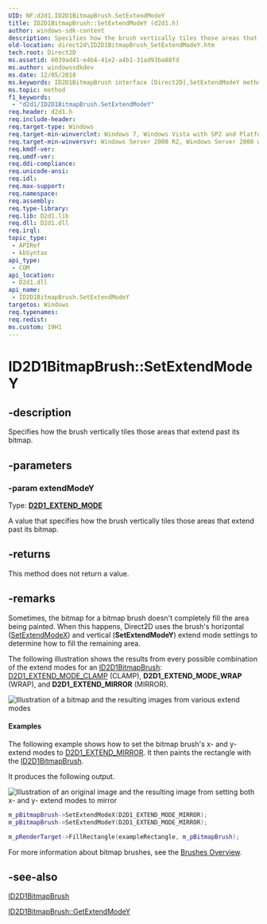 ```yaml
---
UID: NF:d2d1.ID2D1BitmapBrush.SetExtendModeY
title: ID2D1BitmapBrush::SetExtendModeY (d2d1.h)
author: windows-sdk-content
description: Specifies how the brush vertically tiles those areas that extend past its bitmap.
old-location: direct2d\ID2D1BitmapBrush_SetExtendModeY.htm
tech.root: Direct2D
ms.assetid: 6039ad41-e4b4-41e2-a4b1-31ad93ba88fd
ms.author: windowssdkdev
ms.date: 12/05/2018
ms.keywords: ID2D1BitmapBrush interface [Direct2D],SetExtendModeY method, ID2D1BitmapBrush.SetExtendModeY, ID2D1BitmapBrush::SetExtendModeY, SetExtendModeY, SetExtendModeY method [Direct2D], SetExtendModeY method [Direct2D],ID2D1BitmapBrush interface, d2d1/ID2D1BitmapBrush::SetExtendModeY, direct2d.ID2D1BitmapBrush_SetExtendModeY
ms.topic: method
f1_keywords: 
 - "d2d1/ID2D1BitmapBrush.SetExtendModeY"
req.header: d2d1.h
req.include-header: 
req.target-type: Windows
req.target-min-winverclnt: Windows 7, Windows Vista with SP2 and Platform Update for Windows Vista [desktop apps \| UWP apps]
req.target-min-winversvr: Windows Server 2008 R2, Windows Server 2008 with SP2 and Platform Update for Windows Server 2008 [desktop apps \| UWP apps]
req.kmdf-ver: 
req.umdf-ver: 
req.ddi-compliance: 
req.unicode-ansi: 
req.idl: 
req.max-support: 
req.namespace: 
req.assembly: 
req.type-library: 
req.lib: D2d1.lib
req.dll: D2d1.dll
req.irql: 
topic_type:
 - APIRef
 - kbSyntax
api_type:
 - COM
api_location:
 - D2d1.dll
api_name:
 - ID2D1BitmapBrush.SetExtendModeY
targetos: Windows
req.typenames: 
req.redist: 
ms.custom: 19H1
---
```


# ID2D1BitmapBrush::SetExtendModeY


## -description


Specifies how the brush vertically tiles those areas that extend past its bitmap.


## -parameters




### -param extendModeY

Type: <b><a href="https://docs.microsoft.com/windows/desktop/api/d2d1/ne-d2d1-d2d1_extend_mode">D2D1_EXTEND_MODE</a></b>

A value that specifies how the brush vertically tiles those areas that extend past its bitmap.


## -returns



This method does not return a value.




## -remarks



Sometimes, the  bitmap for a bitmap brush doesn't completely fill the area being painted. When this happens, Direct2D uses the brush's horizontal (<a href="https://docs.microsoft.com/windows/desktop/api/d2d1/nf-d2d1-id2d1bitmapbrush-setextendmodex">SetExtendModeX</a>) and vertical (<b>SetExtendModeY</b>) extend mode settings to determine how to fill the remaining area.

The following illustration shows the results from  every  possible combination of the extend modes for an <a href="https://docs.microsoft.com/windows/desktop/api/d2d1/nn-d2d1-id2d1bitmapbrush">ID2D1BitmapBrush</a>: <a href="https://docs.microsoft.com/windows/desktop/api/d2d1/ne-d2d1-d2d1_extend_mode">D2D1_EXTEND_MODE_CLAMP</a> (CLAMP), <b>D2D1_EXTEND_MODE_WRAP</b> (WRAP), and <b>D2D1_EXTEND_MIRROR</b> (MIRROR).

<img alt="Illustration of a bitmap and the resulting images from various extend modes" src="./images/bitmapwrap_clamp_mirror.png"/>


#### Examples

The following example shows how to set the bitmap brush's x- and y-extend modes to <a href="https://docs.microsoft.com/windows/desktop/api/d2d1/ne-d2d1-d2d1_extend_mode">D2D1_EXTEND_MIRROR</a>. It  then paints the rectangle with the <a href="https://docs.microsoft.com/windows/desktop/api/d2d1/nn-d2d1-id2d1bitmapbrush">ID2D1BitmapBrush</a>.

It produces the following output.

<img alt="Illustration of an original image and the resulting image from setting both x- and y- extend modes to mirror" src="./images/brushes_ovw_bitmapmirrormirror.png"/>


```cpp
m_pBitmapBrush->SetExtendModeX(D2D1_EXTEND_MODE_MIRROR);
m_pBitmapBrush->SetExtendModeY(D2D1_EXTEND_MODE_MIRROR);

m_pRenderTarget->FillRectangle(exampleRectangle, m_pBitmapBrush);

```


For more information about bitmap brushes, see the <a href="https://docs.microsoft.com/windows/desktop/Direct2D/direct2d-brushes-overview">Brushes Overview</a>.

<div class="code"></div>



## -see-also




<a href="https://docs.microsoft.com/windows/desktop/api/d2d1/nn-d2d1-id2d1bitmapbrush">ID2D1BitmapBrush</a>



<a href="https://docs.microsoft.com/windows/desktop/api/d2d1/nf-d2d1-id2d1bitmapbrush-getextendmodey">ID2D1BitmapBrush::GetExtendModeY</a>
 

 

